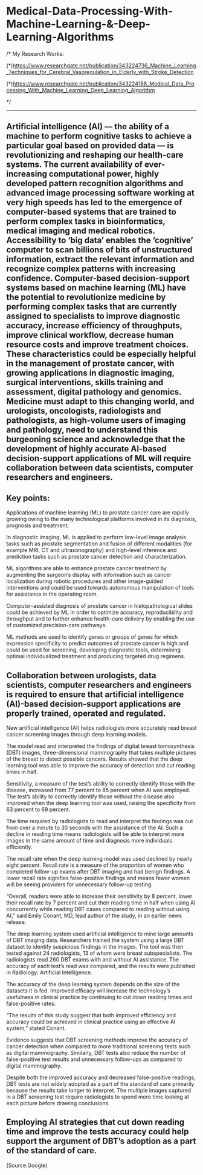 # Medical-Data-Processing-With-Machine-Learning-&-Deep-Learning-Algorithms
/*
My Research Works:

(*)https://www.researchgate.net/publication/343224736_Machine_Learning_Techniques_for_Cerebral_Vasoregulation_in_Elderly_with_Stroke_Detection

(*)https://www.researchgate.net/publication/343224188_Medical_Data_Processing_With_Machine_Learning_Deep_Learning_Algorithm

*/

----------
Artificial intelligence (AI) — the ability of a machine to perform cognitive tasks to achieve a particular goal based on provided data — is revolutionizing and reshaping our health-care systems. The current availability of ever-increasing computational power, highly developed pattern recognition algorithms and advanced image processing software working at very high speeds has led to the emergence of computer-based systems that are trained to perform complex tasks in bioinformatics, medical imaging and medical robotics. Accessibility to ‘big data’ enables the ‘cognitive’ computer to scan billions of bits of unstructured information, extract the relevant information and recognize complex patterns with increasing confidence. Computer-based decision-support systems based on machine learning (ML) have the potential to revolutionize medicine by performing complex tasks that are currently assigned to specialists to improve diagnostic accuracy, increase efficiency of throughputs, improve clinical workflow, decrease human resource costs and improve treatment choices. These characteristics could be especially helpful in the management of prostate cancer, with growing applications in diagnostic imaging, surgical interventions, skills training and assessment, digital pathology and genomics. Medicine must adapt to this changing world, and urologists, oncologists, radiologists and pathologists, as high-volume users of imaging and pathology, need to understand this burgeoning science and acknowledge that the development of highly accurate AI-based decision-support applications of ML will require collaboration between data scientists, computer researchers and engineers.
-------------
Key points:
----
Applications of machine learning (ML) to prostate cancer care are rapidly growing owing to the many technological platforms involved in its diagnosis, prognosis and treatment.

In diagnostic imaging, ML is applied to perform low-level image analysis tasks such as prostate segmentation and fusion of different modalities (for example MRI, CT and ultrasonography) and high-level inference and prediction tasks such as prostate cancer detection and characterization.

ML algorithms are able to enhance prostate cancer treatment by augmenting the surgeon’s display with information such as cancer localization during robotic procedures and other image-guided interventions and could be used towards autonomous manipulation of tools for assistance in the operating room.

Computer-assisted diagnosis of prostate cancer in histopathological slides could be achieved by ML in order to optimize accuracy, reproducibility and throughput and to further enhance health-care delivery by enabling the use of customized precision-care pathways.

ML methods are used to identify genes or groups of genes for which expression specificity to predict outcomes of prostate cancer is high and could be used for screening, developing diagnostic tools, determining optimal individualized treatment and producing targeted drug regimens.

Collaboration between urologists, data scientists, computer researchers and engineers is required to ensure that artificial intelligence (AI)-based decision-support applications are properly trained, operated and regulated.
-------------------
New artificial intelligence (AI) helps radiologists more accurately read breast cancer screening images through deep learning models.

The model read and interpreted the findings of digital breast tomosynthesis (DBT) images, three-dimensional mammography that takes multiple pictures of the breast to detect possible cancers. Results showed that the deep learning tool was able to improve the accuracy of detection and cut reading times in half.

Sensitivity, a measure of the test’s ability to correctly identify those with the disease, increased from 77 percent to 85 percent when AI was employed. The test’s ability to correctly identify those without the disease also improved when the deep learning tool was used, raising the specificity from 63 percent to 69 percent.

The time required by radiologists to read and interpret the findings was cut from over a minute to 30 seconds with the assistance of the AI. Such a decline in reading time means radiologists will be able to interpret more images in the same amount of time and diagnosis more individuals efficiently.

The recall rate when the deep learning model was used declined by nearly eight percent. Recall rate is a measure of the proportion of women who completed follow-up exams after DBT imaging and had benign findings. A lower recall rate signifies false-positive findings and means fewer women will be seeing providers for unnecessary follow-up testing.

“Overall, readers were able to increase their sensitivity by 8 percent, lower their recall rate by 7 percent and cut their reading time in half when using AI concurrently while reading DBT cases compared to reading without using AI,” said Emily Conant, MD, lead author of the study, in an earlier news release.  

The deep learning system used artificial intelligence to mine large amounts of DBT imaging data. Researchers trained the system using a large DBT dataset to identify suspicious findings in the images. The tool was then tested against 24 radiologists, 13 of whom were breast subspecialists. The radiologists read 260 DBT exams with and without AI assistance. The accuracy of each test’s read was compared, and the results were published in Radiology: Artificial Intelligence.

The accuracy of the deep learning system depends on the size of the datasets it is fed. Improved efficacy will increase the technology’s usefulness in clinical practice by continuing to cut down reading times and false-positive rates.

“The results of this study suggest that both improved efficiency and accuracy could be achieved in clinical practice using an effective AI system,” stated Conant.

Evidence suggests that DBT screening methods improve the accuracy of cancer detection when compared to more traditional screening tests such as digital mammography. Similarly, DBT tests also reduce the number of false-positive test results and unnecessary follow-ups as compared to digital mammography.

Despite both the improved accuracy and decreased false-positive readings, DBT tests are not widely adopted as a part of the standard of care primarily because the results take longer to interpret.  The multiple images captured in a DBT screening test require radiologists to spend more time looking at each picture before drawing conclusions.

Employing AI strategies that cut down reading time and improve the tests accuracy could help support the argument of DBT’s adoption as a part of the standard of care.
---------------

(Source:Google)
